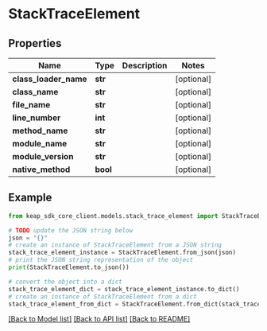 # StackTraceElement


## Properties

Name | Type | Description | Notes
------------ | ------------- | ------------- | -------------
**class_loader_name** | **str** |  | [optional] 
**class_name** | **str** |  | [optional] 
**file_name** | **str** |  | [optional] 
**line_number** | **int** |  | [optional] 
**method_name** | **str** |  | [optional] 
**module_name** | **str** |  | [optional] 
**module_version** | **str** |  | [optional] 
**native_method** | **bool** |  | [optional] 

## Example

```python
from keap_sdk_core_client.models.stack_trace_element import StackTraceElement

# TODO update the JSON string below
json = "{}"
# create an instance of StackTraceElement from a JSON string
stack_trace_element_instance = StackTraceElement.from_json(json)
# print the JSON string representation of the object
print(StackTraceElement.to_json())

# convert the object into a dict
stack_trace_element_dict = stack_trace_element_instance.to_dict()
# create an instance of StackTraceElement from a dict
stack_trace_element_from_dict = StackTraceElement.from_dict(stack_trace_element_dict)
```
[[Back to Model list]](../README.md#documentation-for-models) [[Back to API list]](../README.md#documentation-for-api-endpoints) [[Back to README]](../README.md)


